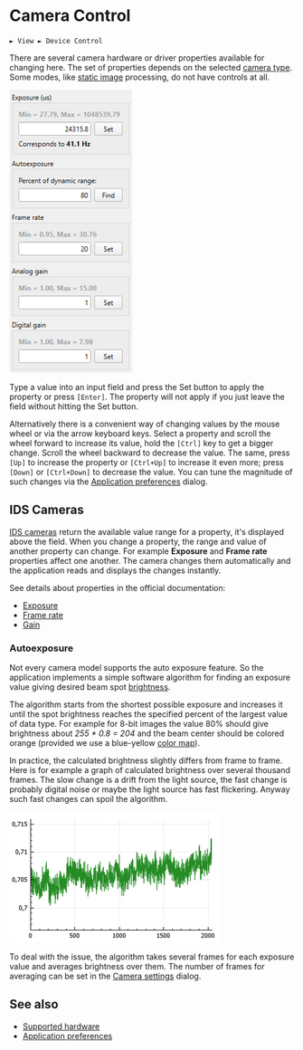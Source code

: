 # Camera Control

```
► View ► Device Control
```

There are several camera hardware or driver properties available for changing here. The set of properties depends on the selected [camera type](./hardware.md). Some modes, like [static image](./static_img.md) processing, do not have controls at all.

![Screenshot](./img/cam_control.png)

Type a value into an input field and press the Set button to apply the property or press `[Enter]`. The property will not apply if you just leave the field without hitting the Set button.

Alternatively there is a convenient way of changing values by the mouse wheel or via the arrow keyboard keys. Select a property and scroll the wheel forward to increase its value, hold the `[Ctrl]` key to get a bigger change. Scroll the wheel backward to decrease the value. The same, press `[Up]` to increase the property or `[Ctrl+Up]` to increase it even more; press `[Down]` or `[Ctrl+Down]` to decrease the value. You can tune the magnitude of such changes via the [Application preferences](./app_settings_hard.md) dialog.

## IDS Cameras

[IDS cameras](./app_settings_ids.md) return the available value range for a property, it's displayed above the field. When you change a property, the range and value of another property can change. For example **Exposure** and **Frame rate** properties affect one another. The camera changes them automatically and the application reads and displays the changes instantly.

See details about properties in the official documentation:

- [Exposure](https://www.1stvision.com/cameras/IDS/IDS-manuals/en/exposure-time.html)
- [Frame rate](https://www.1stvision.com/cameras/IDS/IDS-manuals/en/acquisition-frame-rate.html)
- [Gain](https://www.1stvision.com/cameras/IDS/IDS-manuals/en/gain-selector.html)

### Autoexposure

Not every camera model supports the auto exposure feature. So the application implements a simple software algorithm for finding an exposure value giving desired beam spot [brightness](./brightness.md).

The algorithm starts from the shortest possible exposure and increases it until the spot brightness reaches the specified percent of the largest value of data type. For example for 8-bit images the value 80% should give brightness about *255 * 0.8 = 204* and the beam center should be colored orange (provided we use a blue-yellow [color map](./color_map.md)).

In practice, the calculated brightness slightly differs from frame to frame. Here is for example a graph of calculated brightness over several thousand frames. The slow change is a drift from the light source, the fast change is probably digital noise or maybe the light source has fast flickering. Anyway such fast changes can spoil the algorithm.

![Brightness](./img/brightness_1.png)

To deal with the issue, the algorithm takes several frames for each exposure value and averages brightness over them. The number of frames for averaging can be set in the [Camera settings](./cam_settings_opts.md#autoexposure) dialog.

## See also

- [Supported hardware](./hardware.md)
- [Application preferences](./app_settings_hard.md)

&nbsp;
